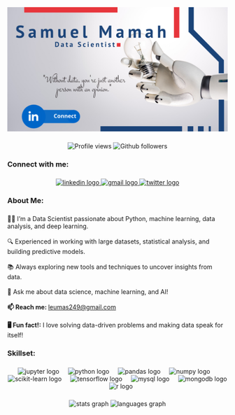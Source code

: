 <a href="https://www.linkedin.com/in/samuel-mamah-chinwe/" target="_blank">
    <img src="images/profile.png" alt="Samuel Mamah Chinwe" />
</a>


### 

<div align="center">
	<img src="https://komarev.com/ghpvc/?username=Hoodup&color=blue&style=for-the-badge" alt="Profile views"/>
	<img src="https://img.shields.io/github/followers/Hoodup?style=for-the-badge&logo=github&color=blue" alt="Github followers"/>  
</div>

### 

<h3 align="left">Connect with me:</h3>

### 

<div align="center">
  <a href="https://www.linkedin.com/in/samuel-mamah-chinwe/" target="_blank">
    <img src="https://raw.githubusercontent.com/maurodesouza/profile-readme-generator/master/src/assets/icons/social/linkedin/default.svg" width="52" height="40" alt="linkedin logo"  />
  </a>
  <a href="mailto:leumas249@gmail.com" target="_blank">
    <img src="https://raw.githubusercontent.com/maurodesouza/profile-readme-generator/master/src/assets/icons/social/gmail/default.svg" width="52" height="40" alt="gmail logo"  />
  </a>
   <a href="https://x.com/iam_4adrian" target="_blank">
    <img src="https://raw.githubusercontent.com/maurodesouza/profile-readme-generator/master/src/assets/icons/social/twitter/default.svg" width="52" height="40" alt="twitter logo"  />
  </a>
</div>

### 

<h3 align="left">About Me:</h3>

### 

<p align="left">👨‍💻 I’m a Data Scientist passionate about Python, machine learning, data analysis, and deep learning.<br><br>🔍 Experienced in working with large datasets, statistical analysis, and building predictive models.<br><br>📚 Always exploring new tools and techniques to uncover insights from data.<br><br>💬 Ask me about data science, machine learning, and AI!<br><br><b>📫 Reach me: </b><a href="mailto:leumas249@gmail.com">leumas249@gmail.com</a><br><br><b>🖥 Fun fact!:</b> I love solving data-driven problems and making data speak for itself!</p>


### 

<h3 align="left">Skillset:</h3>

### 

<div align="center">
  <img src="https://cdn.jsdelivr.net/gh/devicons/devicon/icons/jupyter/jupyter-original.svg" height="40" alt="jupyter logo"  />
  <img width="12" />
  <img src="https://cdn.jsdelivr.net/gh/devicons/devicon/icons/python/python-original.svg" height="40" alt="python logo"  />
  <img width="12" />
  <img src="https://cdn.jsdelivr.net/gh/devicons/devicon/icons/pandas/pandas-original.svg" height="40" alt="pandas logo"  />
  <img width="12" />
  <img src="https://cdn.jsdelivr.net/gh/devicons/devicon/icons/numpy/numpy-original.svg" height="40" alt="numpy logo"  />
  <img width="12" />
  <img src="https://cdn.jsdelivr.net/gh/devicons/devicon/icons/scikit-learn/scikit-learn-original.svg" height="40" alt="scikit-learn logo"  />
  <img width="12" />
  <img src="https://cdn.jsdelivr.net/gh/devicons/devicon/icons/tensorflow/tensorflow-original.svg" height="40" alt="tensorflow logo"  />
  <img width="12" />
  <img src="https://cdn.jsdelivr.net/gh/devicons/devicon/icons/mysql/mysql-original.svg" height="40" alt="mysql logo"  />
  <img width="12" />
  <img src="https://cdn.jsdelivr.net/gh/devicons/devicon/icons/mongodb/mongodb-original.svg" height="40" alt="mongodb logo"  />
  <img width="12" />
  <img src="https://cdn.jsdelivr.net/gh/devicons/devicon/icons/r/r-original.svg" height="40" alt="r logo"  />
</div>

### 

<div align="center">
  <img src="https://github-readme-stats.vercel.app/api?username=Hoodup&hide_title=false&hide_rank=false&show_icons=true&include_all_commits=true&count_private=true&disable_animations=false&theme=dracula&locale=en&hide_border=false&order=1" height="150" alt="stats graph"  />
  <img src="https://github-readme-stats.vercel.app/api/top-langs?username=Hoodup&locale=en&hide_title=false&layout=compact&card_width=320&langs_count=5&theme=dracula&hide_border=false&order=2" height="150" alt="languages graph"  />
</div>

